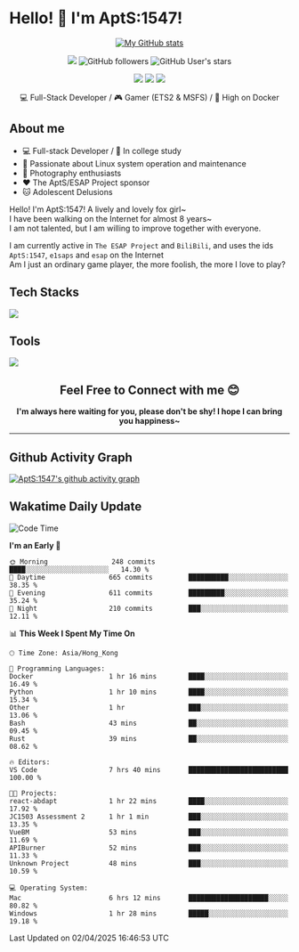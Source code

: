 # Hello! 👋 I'm AptS:1547! 

<div align="center">

 [![My GitHub stats](https://github-readme-stats.vercel.app/api?username=AptS-1547&show_icons=true&theme=transparent)](https://github.com/AptS-1547)

 ![](https://komarev.com/ghpvc/?username=AptS-1547&color=blue&style=flat-square)
 ![GitHub followers](https://img.shields.io/github/followers/AptS-1547?style=flat-square)
 ![GitHub User's stars](https://img.shields.io/github/stars/AptS-1547?style=flat-square)
 
 [![](https://img.shields.io/badge/website-4493f8?style=for-the-badge&logo=About.me&logoColor=white)](https://esaps.net/)
 [![](https://img.shields.io/badge/RSS-4493f8?style=for-the-badge&logo=rss&logoColor=white)](https://esaps.net/feed/)
 [![](https://img.shields.io/badge/Email-4493f8?style=for-the-badge&logo=gmail&logoColor=white)](mailto:apts-1547@esaps.net)

 💻 Full-Stack Developer / 🎮 Gamer (ETS2 & MSFS) / 🐋 High on Docker

</div>

## About me

- 💻 Full-stack Developer / 🏫 In college study
- 📶 Passionate about Linux system operation and maintenance
- 📸 Photography enthusiasts
- ❤ The AptS/ESAP Project sponsor
- 🐱 Adolescent Delusions

Hello! I'm AptS:1547! A lively and lovely fox girl~  
I have been walking on the Internet for almost 8 years~  
I am not talented, but I am willing to improve together with everyone.  

I am currently active in `The ESAP Project` and `BiliBili`, and uses the ids `AptS:1547`, `e1saps` and `esap` on the Internet  
Am I just an ordinary game player, the more foolish, the more I love to play?  

## Tech Stacks
<a href="https://skillicons.dev">
  <img src="https://skillicons.dev/icons?i=py,arduino,php,html,css,javascript,typescript,bash,java,kotlin,vue,go,nodejs,cpp,rust,tailwind" />
</a>
   
## Tools

<a href="https://skillicons.dev">
  <img src="https://skillicons.dev/icons?i=ae,pr,ps,au,blender,visualstudio,vscode,androidstudio,idea,anaconda,gradle,maven,npm,vite,yarn,cloudflare,docker,git,github,githubactions,jenkins,nginx,workers,wordpress,sentry,grafana,prometheus,postgres,mysql,mongodb,redis" />
</a>

## <div align="center"> Feel Free to Connect with me 😊 </div>

**<div align="center">I'm always here waiting for you, please don't be shy! I hope I can bring you happiness~</div>**

----------------------

## Github Activity Graph

[![AptS:1547's github activity graph](https://github-readme-activity-graph.vercel.app/graph?username=AptS-1547&theme=react-dark)](https://github.com/AptS-1547)

## Wakatime Daily Update

<!--START_SECTION:waka-->
![Code Time](http://img.shields.io/badge/Code%20Time-371%20hrs%2029%20mins-blue)

**I'm an Early 🐤** 

```text
🌞 Morning                248 commits         ████░░░░░░░░░░░░░░░░░░░░░   14.30 % 
🌆 Daytime                665 commits         ██████████░░░░░░░░░░░░░░░   38.35 % 
🌃 Evening                611 commits         █████████░░░░░░░░░░░░░░░░   35.24 % 
🌙 Night                  210 commits         ███░░░░░░░░░░░░░░░░░░░░░░   12.11 % 
```


📊 **This Week I Spent My Time On** 

```text
🕑︎ Time Zone: Asia/Hong_Kong

💬 Programming Languages: 
Docker                   1 hr 16 mins        ████░░░░░░░░░░░░░░░░░░░░░   16.49 % 
Python                   1 hr 10 mins        ████░░░░░░░░░░░░░░░░░░░░░   15.34 % 
Other                    1 hr                ███░░░░░░░░░░░░░░░░░░░░░░   13.06 % 
Bash                     43 mins             ██░░░░░░░░░░░░░░░░░░░░░░░   09.45 % 
Rust                     39 mins             ██░░░░░░░░░░░░░░░░░░░░░░░   08.62 % 

🔥 Editors: 
VS Code                  7 hrs 40 mins       █████████████████████████   100.00 % 

🐱‍💻 Projects: 
react-abdapt             1 hr 22 mins        ████░░░░░░░░░░░░░░░░░░░░░   17.92 % 
JC1503 Assessment 2      1 hr 1 min          ███░░░░░░░░░░░░░░░░░░░░░░   13.35 % 
VueBM                    53 mins             ███░░░░░░░░░░░░░░░░░░░░░░   11.69 % 
APIBurner                52 mins             ███░░░░░░░░░░░░░░░░░░░░░░   11.33 % 
Unknown Project          48 mins             ███░░░░░░░░░░░░░░░░░░░░░░   10.59 % 

💻 Operating System: 
Mac                      6 hrs 12 mins       ████████████████████░░░░░   80.82 % 
Windows                  1 hr 28 mins        █████░░░░░░░░░░░░░░░░░░░░   19.18 % 
```


 Last Updated on 02/04/2025 16:46:53 UTC
<!--END_SECTION:waka-->
